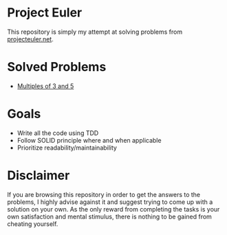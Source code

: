 # Project Euler

This repository is simply my attempt at solving problems from [projecteuler.net](https://projecteuler.net/).

# Solved Problems

* [Multiples of 3 and 5](problem1)

# Goals

* Write all the code using TDD
* Follow SOLID principle where and when applicable
* Prioritize readability/maintainability

# Disclaimer

If you are browsing this repository in order to get the answers to the problems, I highly advise against it and suggest
trying to come up with a solution on your own. As the only reward from completing the tasks is your own satisfaction and
mental stimulus, there is nothing to be gained from cheating yourself.
